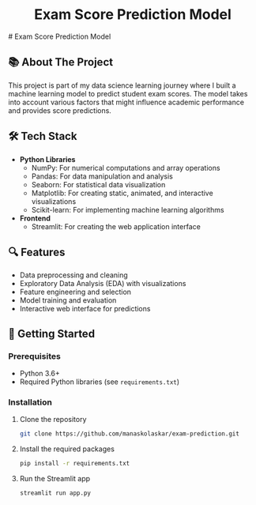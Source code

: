 <h1 align="center"> Exam Score Prediction Model </h1>
# Exam Score Prediction Model

## 📚 About The Project
This project is part of my data science learning journey where I built a machine learning model to predict student exam scores. The model takes into account various factors that might influence academic performance and provides score predictions.

## 🛠️ Tech Stack
- **Python Libraries**
  - NumPy: For numerical computations and array operations
  - Pandas: For data manipulation and analysis
  - Seaborn: For statistical data visualization
  - Matplotlib: For creating static, animated, and interactive visualizations
  - Scikit-learn: For implementing machine learning algorithms
- **Frontend**
  - Streamlit: For creating the web application interface

## 🔍 Features
- Data preprocessing and cleaning
- Exploratory Data Analysis (EDA) with visualizations
- Feature engineering and selection
- Model training and evaluation
- Interactive web interface for predictions

## 🚀 Getting Started

### Prerequisites
- Python 3.6+
- Required Python libraries (see `requirements.txt`)

### Installation
1. Clone the repository
   ```sh
   git clone https://github.com/manaskolaskar/exam-prediction.git
   ```
2. Install the required packages
   ```sh
   pip install -r requirements.txt
   ```
3. Run the Streamlit app
   ```sh
   streamlit run app.py
   ```
